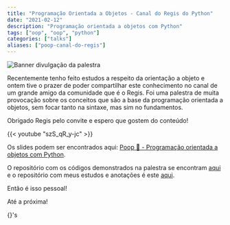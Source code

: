 ```yaml
---
title: "Programação Orientada a Objetos - Canal do Regis do Python"
date: "2021-02-12"
description: "Programação orientada a objetos com Python"
tags: ["oop", "oop", "python"]
categories: ["talks"]
aliases: ["poop-canal-do-regis"]
---
```


![Banner divulgação da palestra](/images/thumb-poop-canal-regis.jpg "Divulgação do Vídeo")

Recentemente tenho feito estudos a respeito da orientação a objeto e ontem tive o prazer de poder compartilhar este conhecimento no canal de um grande amigo da comunidade que é o Regis. Foi uma palestra de muita provocação sobre os conceitos que são a base da programação orientada a objetos, sem focar tanto na sintaxe, mas sim no fundamentos.

Obrigado Regis pelo convite e espero que gostem do conteúdo!

{{< youtube "szS_qR_y-jc" >}}


Os slides podem ser encontrados aqui: [Poop 💩 - Programação orientada a objetos com Python](http://bit.ly/poop-canal-do-regis).

O repositório com os códigos demonstrados na palestra se encontram [aqui](https://github.com/cassiobotaro/talks_and_articles/tree/master/codes/poop) e o repositório com meus estudos e anotações é este [aqui](https://github.com/cassiobotaro/poop).


Então é isso pessoal!

Até a próxima!

{}'s
